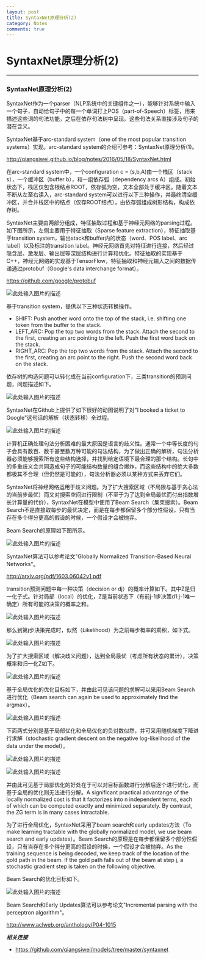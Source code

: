 ```yaml
---
layout: post
title: SyntaxNet原理分析(2)
category: Notes
comments: true
---
```


# SyntaxNet原理分析(2)

------

### SyntaxNet原理分析(2)

SyntaxNet作为一个parser（NLP系统中的关键组件之一），能够针对系统中输入一个句子，自动给句子中的每一个单词打上POS（part-of-Speech）标签，用来描述这些词的句法功能，之后在依存句法树中呈现。这些句法关系直接涉及句子的潜在含义。

SyntaxNet基于arc-standard system（one of the most popular transition systems）实现。arc-standard system的介绍可参考：SyntaxNet原理分析(1)。

<http://qiangsiwei.github.io/blog/notes/2016/05/18/SyntaxNet.html>

在arc-standard system中，一个configuration c = (s,b,A)由一个栈区（stack s），一个缓冲区（buffer b），和一组依存弧（dependency arcs A）组成。初始状态下，栈区仅包含根结点ROOT，依存弧为空，文本全部处于缓冲区。随着文本不断从左至右读入，arc-standard system可以进行以下三种操作，并最终清空缓冲区，并合并栈区中的结点（仅存ROOT结点），由依存弧组成树形结构，构成依存树。

SyntaxNet主要由两部分组成，特征抽取过程和基于神经元网络的parsing过程。如下图所示，左侧主要用于特征抽取（Sparse feature extraction），特征抽取基于transition system，输出stack和buffer内的状态（word、POS label、arc label）以及标注的transition label。神经元网络首先对特征进行连接，然后经过隐含层、激发层、输出层等深层结构进行计算和优化。特征抽取的实现基于C++，神经元网络的实现基于TensorFlow，特征抽取和神经元输入之间的数据传递通过protobuf（Google's data interchange format）。

<https://github.com/google/protobuf>

![此处输入图片的描述][1]

基于transition system，提供以下三种状态转换操作。
 - SHIFT: Push another word onto the top of the stack, i.e. shifting one token from the buffer to the stack.
 - LEFT_ARC: Pop the top two words from the stack. Attach the second to the first, creating an arc pointing to the left. Push the first word back on the stack.
 - RIGHT_ARC: Pop the top two words from the stack. Attach the second to the first, creating an arc point to the right. Push the second word back on the stack.

依存树的构造问题可以转化成在当前configuration下，三类transition的预测问题，问题描述如下。

![此处输入图片的描述][2]

SyntaxNet在Github上提供了如下很好的动图说明了对"I booked a ticket to Google"这句话的解析（状态转移）全过程。

![此处输入图片的描述][3]

计算机正确处理句法分析困难的最大原因是语言的歧义性。通常一个中等长度的句子会具有数百、数千甚至数万种可能的句法结构，为了做出正确的解析，句法分析器必须能够搜索所有这些结构选择，并找到给定语境下最合理的那个结构。长句中的多重歧义会共同造成句子的可能结构数量的组合爆炸，而这些结构中的绝大多数都极其不合理（但仍然是可能的），句法分析器必须以某种方式来丢弃它们。

SyntaxNet将神经网络运用于歧义问题。为了扩大搜索区域（不局限与基于贪心法的当前步最优）而又对搜索空间进行限制（不至于为了达到全局最优而付出指数增长计算量的代价），SyntaxNet在模型中使用了Beam Search（集束搜索）。Beam Search不是直接取每步的最优决定，而是在每步都保留多个部分性假设，只有当存在多个得分更高的假设的时候，一个假设才会被抛弃。

Beam Search的原理如下图所示。

![此处输入图片的描述][4]

SyntaxNet算法可以参考论文"Globally Normalized Transition-Based Neural Networks"。

<http://arxiv.org/pdf/1603.06042v1.pdf>

transition预测问题中每一种决策（decision or dj）的概率计算如下。其中Z是归一化子式。针对局部（local）的优化，Z是当前状态下（有前j-1步决策d1:j-1唯一确定）所有可能的决策的概率之和。

![此处输入图片的描述][5]

那么到第j步决策完成时，似然（Likelihood）为之前每步概率的乘积，如下式。

![此处输入图片的描述][6]

为了扩大搜索区域（解决歧义问题），达到全局最优（考虑所有状态的累计），决策概率和归一化Z如下。

![此处输入图片的描述][7]

基于全局优化的优化目标如下，并由此可见该问题的求解可以采用Beam Search进行优化（Beam search can again be used to approximately find the argmax）。

![此处输入图片的描述][8]

下面两式分别是基于局部优化和全局优化的负对数似然，并可采用随机梯度下降进行求解（stochastic gradient descent on the negative log-likelihood of the data under the model）。

![此处输入图片的描述][9]

![此处输入图片的描述][10]

并由此可见基于局部优化的好处在于可以对目标函数进行分解后逐个进行优化，而基于全局的优化则无法进行分解。A significant practical advantange of the locally normalized cost is that it factorizes into n independent terms, each of which can be computed exactly and minimized separately. By contrast, the ZG term is in many cases intractable.

为了进行全局优化，SyntaxNet采用了beam search和early updates方法（To make learning tractable with the globally normalized model, we use beam search and early updates）。Beam Search的原理是在每步都保留多个部分性假设，只有当存在多个得分更高的假设的时候，一个假设才会被抛弃。As the training sequence is being decoded, we keep track of the location of the gold path in the beam. If the gold path falls out of the beam at step j, a stochastic gradient step is taken on the following objective.

Beam Search的优化目标如下。

![此处输入图片的描述][11]

Beam Search和Early Updates算法可以参考论文"Incremental parsing with the perceptron algorithm"。

<http://www.aclweb.org/anthology/P04-1015>


***相关连接***

 - https://github.com/qiangsiwei/models/tree/master/syntaxnet


  [1]: https://raw.githubusercontent.com/qiangsiwei/blog/gh-pages/_figures/2016-05-20-SyntaxNet/2016-05-20-SyntaxNet_1.png
  [2]: https://raw.githubusercontent.com/qiangsiwei/blog/gh-pages/_figures/2016-05-20-SyntaxNet/2016-05-20-SyntaxNet_2.png
  [3]: https://raw.githubusercontent.com/qiangsiwei/blog/gh-pages/_figures/2016-05-20-SyntaxNet/2016-05-20-SyntaxNet_3.gif
  [4]: https://raw.githubusercontent.com/qiangsiwei/blog/gh-pages/_figures/2016-05-20-SyntaxNet/2016-05-20-SyntaxNet_4.png
  [5]: https://raw.githubusercontent.com/qiangsiwei/blog/gh-pages/_figures/2016-05-20-SyntaxNet/2016-05-20-SyntaxNet_5.png
  [6]: https://raw.githubusercontent.com/qiangsiwei/blog/gh-pages/_figures/2016-05-20-SyntaxNet/2016-05-20-SyntaxNet_6.png
  [7]: https://raw.githubusercontent.com/qiangsiwei/blog/gh-pages/_figures/2016-05-20-SyntaxNet/2016-05-20-SyntaxNet_7.png
  [8]: https://raw.githubusercontent.com/qiangsiwei/blog/gh-pages/_figures/2016-05-20-SyntaxNet/2016-05-20-SyntaxNet_8.png
  [9]: https://raw.githubusercontent.com/qiangsiwei/blog/gh-pages/_figures/2016-05-20-SyntaxNet/2016-05-20-SyntaxNet_9.png
  [10]: https://raw.githubusercontent.com/qiangsiwei/blog/gh-pages/_figures/2016-05-20-SyntaxNet/2016-05-20-SyntaxNet_10.png
  [11]: https://raw.githubusercontent.com/qiangsiwei/blog/gh-pages/_figures/2016-05-20-SyntaxNet/2016-05-20-SyntaxNet_11.png

